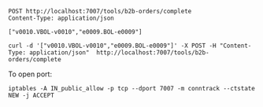 ```http request
POST http://localhost:7007/tools/b2b-orders/complete
Content-Type: application/json

["v0010.VBOL-v0010","e0009.BOL-e0009"]
```

```http request
curl -d '["v0010.VBOL-v0010","e0009.BOL-e0009"]' -X POST -H "Content-Type: application/json"  http://localhost:7007/tools/b2b-orders/complete
```

To open port:

``
iptables -A IN_public_allow -p tcp --dport 7007 -m conntrack --ctstate NEW -j ACCEPT
``